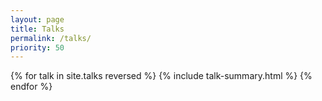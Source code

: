 ```yaml
---
layout: page
title: Talks
permalink: /talks/
priority: 50
---
```


{% for talk in site.talks reversed %}
{% include talk-summary.html %}
{% endfor %}